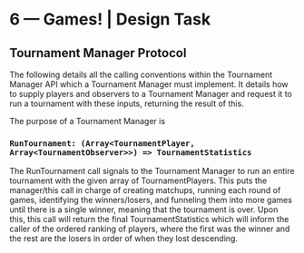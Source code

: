 # 6 &mdash; Games! | Design Task

## Tournament Manager Protocol

The following details all the calling conventions within the Tournament Manager API which a Tournament Manager must implement. It details how to supply players and observers to a Tournament Manager and request it to run a tournament with these inputs, returning the result of this.

The purpose of a Tournament Manager is 

### `RunTournament: (Array<TournamentPlayer, Array<TournamentObserver>>) => TournamentStatistics`

The RunTournament call signals to the Tournament Manager to run an entire tournament with the given array of TournamentPlayers. This puts the manager/this call in charge of creating matchups, running each round of games, identifying the winners/losers, and funneling them into more games until there is a single winner, meaning that the tournament is over. Upon this, this call will return the final TournamentStatistics which will inform the caller of the ordered ranking of players, where the first was the winner and the rest are the losers in order of when they lost descending.